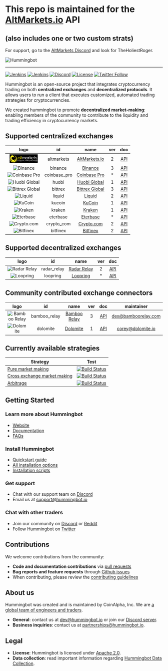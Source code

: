 # This repo is maintained for the [AltMarkets.io](https://altmarkets.io/) API 
## (also includes one or two custom strats)

For support, go to the [AltMarkets Discord](https://discord.gg/d9cAHtR) and look for TheHoliestRoger.

![Hummingbot](https://i.ibb.co/X5zNkKw/blacklogo-with-text.png)

----
[![Jenkins](https://jenkins-02.coinalpha.com/buildStatus/icon?job=hb_test-master_branch&subject=jenkins:master)](https://jenkins-02.coinalpha.com/job/hb_test-master_branch)
[![Jenkins](https://jenkins-02.coinalpha.com/buildStatus/icon?job=hb_test-development_branch&subject=:development)](https://jenkins-02.coinalpha.com/job/hb_test-development_branch)
[![Discord](https://img.shields.io/discord/530578568154054663.svg?color=768AD4&label=discord&logo=https%3A%2F%2Fdiscordapp.com%2Fassets%2F8c9701b98ad4372b58f13fd9f65f966e.svg)](https://discord.hummingbot.io/)
[![License](https://img.shields.io/badge/License-Apache%202.0-informational.svg)](https://github.com/CoinAlpha/hummingbot/blob/master/LICENSE)
[![Twitter Follow](https://img.shields.io/twitter/follow/hummingbot_io.svg?style=social&label=hummingbot)](https://twitter.com/hummingbot_io)

Hummingbot is an open-source project that integrates cryptocurrency trading on both **centralized exchanges** and **decentralized protocols**. It allows users to run a client that executes customized, automated trading strategies for cryptocurrencies.

We created hummingbot to promote **decentralized market-making**: enabling members of the community to contribute to the liquidity and trading efficiency in cryptocurrency markets.

## Supported centralized exchanges

| logo | id | name | ver | doc|
|:---:|:---:|:---:|:---:|:---:|
| <img src="documentation/docs/assets/img/altmarkets_logo1.png" alt="AltMarkets.io" width="90" /> | altmarkets | [AltMarkets.io](https://altmarkets.io/) | 2 | [API](https://altmarkets.io/) | [![Build Status](https://jenkins-02.coinalpha.com/buildStatus/icon?job=hb_test-exchange_binance&subject=test)](https://jenkins-02.coinalpha.com/job/hb_test-exchange_huobi/) |
| <img src="https://i.ibb.co/m0YDQLd/Screen-Shot-2019-03-14-at-10-53-42-AM.png" alt="Binance" width="90" /> | binance | [Binance](https://www.binance.com/) | 3 | [API](https://github.com/binance-exchange/binance-official-api-docs/blob/master/rest-api.md) | [![Build Status](https://jenkins-02.coinalpha.com/buildStatus/icon?job=hb_test-exchange_binance&subject=test)](https://jenkins-02.coinalpha.com/job/hb_test-exchange_binance/) |
| <img src="https://i.ibb.co/h9JdGDW/cbp.jpg" alt="Coinbase Pro" width="90" /> | coinbase_pro | [Coinbase Pro](https://pro.coinbase.com/) | * | [API](https://docs.pro.coinbase.com/) | [![Build Status](https://jenkins-02.coinalpha.com/buildStatus/icon?job=hb_test-exchange_coinbase&subject=test)](https://jenkins-02.coinalpha.com/job/hb_test-exchange_coinbase/) |
|<img src="documentation/docs/assets/img/huobi_logo.png" alt="Huobi Global" width="90" />| huobi | [Huobi Global](https://www.hbg.com) | 1 | [API](https://huobiapi.github.io/docs/spot/v1/en/) | [![Build Status](https://jenkins-02.coinalpha.com/buildStatus/icon?job=hb_test-exchange_huobi&subject=test)](https://jenkins-02.coinalpha.com/job/hb_test-exchange_huobi/) |
|<img src="documentation/docs/assets/img/bittrex_logo.png" alt="Bittrex Global" width="90" height="30" />| bittrex | [Bittrex Global](https://global.bittrex.com/) | 3 | [API](https://bittrex.github.io/api/v3) |
| <img src="documentation/docs/assets/img/liquid_logo.png" alt="Liquid" width="90" /> | liquid | [Liquid](https://www.liquid.com/) | 2 | [API](https://developers.liquid.com/) |
| <img src="documentation/docs/assets/img/kucoin_logo.png" alt="KuCoin" width="90" /> | kucoin | [KuCoin](https://www.kucoin.com/) | 1 | [API](https://docs.kucoin.com/#general) |
| <img src="documentation/docs/assets/img/kraken_logo.png" alt="Kraken" width="90" /> | kraken | [Kraken](https://www.kraken.com/) | 1 | [API](https://www.kraken.com/features/api) |
| <img src="documentation/docs/assets/img/eterbase_logo.png" alt="Eterbase" width="90" /> | eterbase | [Eterbase](https://www.eterbase.com/) | * | [API](https://developers.eterbase.exchange/?version=latest) |
| <img src="documentation/docs/assets/img/cryptocom_logo.png" alt="Crypto.com" width="90" /> | crypto_com | [Crypto.com](https://crypto.com/exchange) | 2 | [API](https://exchange-docs.crypto.com/#introduction) |
| <img src="documentation/docs/assets/img/bitfinex_logo.png" alt="Bitfinex" width="90" /> | bitfinex | [Bitfinex](https://www.bitfinex.com/) | 2 | [API](https://docs.bitfinex.com/docs/introduction) |


## Supported decentralized exchanges

| logo | id | name | ver | doc|
|:---:|:---:|:---:|:---:|:---:|
| <img src="documentation/docs/assets/img/radar_logo.png" alt="Radar Relay" width="90" height="30" /> | radar_relay | [Radar Relay](https://radarrelay.com/) | 2 | [API](https://developers.radarrelay.com/api/trade-api) | [![Build Status](https://jenkins-02.coinalpha.com/buildStatus/icon?job=hb_test-exchange_radar_relay&subject=test)](https://jenkins-02.coinalpha.com/job/hb_test-exchange_radar_relay/) |
| <img src="documentation/docs/assets/img/loopring_logo.png" alt="Loopring" width="90" /> | loopring | [Loopring](https://loopring.io/) | * | [API](https://docs.loopring.io/en/) |

## Community contributed exchange connectors

| logo | id | name | ver | doc| maintainer |
|:---:|:---:|:---:|:---:|:---:|:---:|
| <img src="https://i.ibb.co/1sPt940/Screen-Shot-2019-06-06-at-17-50-04.png" alt="Bamboo Relay" width="90" /> | bamboo_relay | [Bamboo Relay](https://bamboorelay.com/) | 3 | [API](https://sra.bamboorelay.com/) | [dex@bamboorelay.com](mailto:dex@bamboorelay.com)
|<img src="documentation/docs/assets/img/dolomite_logo.png" alt="Dolomite" width="90" />| dolomite | [Dolomite](https://dolomite.io/) | 1 | [API](https://docs.dolomite.io/) | [corey@dolomite.io](mailto:corey@dolomite.io)

## Currently available strategies

| Strategy | Test |
|--|--|
| [Pure market making](https://docs.hummingbot.io/strategies/pure-market-making/) | [![Build Status](https://jenkins-02.coinalpha.com/buildStatus/icon?job=hb_test-strategy_pure_mm&subject=test)](https://jenkins-02.coinalpha.com/job/hb_test-strategy_pure_mm/) |
| [Cross exchange market making](https://docs.hummingbot.io/strategies/cross-exchange-market-making/) | [![Build Status](https://jenkins-02.coinalpha.com/buildStatus/icon?job=hb_test-strategy_xemm&subject=test)](https://jenkins-02.coinalpha.com/job/hb_test-strategy_xemm/) |
| [Arbitrage](https://docs.hummingbot.io/strategies/arbitrage/) | [![Build Status](https://jenkins-02.coinalpha.com/buildStatus/icon?job=hb_test-strategy_arbitrage&subject=test)](https://jenkins-02.coinalpha.com/job/hb_test-strategy_arbitrage/) |

## Getting Started

### Learn more about Hummingbot

- [Website](https://hummingbot.io)
- [Documentation](https://docs.hummingbot.io)
- [FAQs](https://docs.hummingbot.io/faq/)

### Install Hummingbot

- [Quickstart guide](https://docs.hummingbot.io/quickstart/)
- [All installation options](https://docs.hummingbot.io/installation/)
- [Installation scripts](./installation/)

### Get support
- Chat with our support team on [Discord](https://discord.hummingbot.io)
- Email us at support@hummingbot.io

### Chat with other traders
- Join our community on [Discord](https://discord.coinalpha.com) or [Reddit](https://www.reddit.com/r/Hummingbot/)
- Follow Hummingbot on [Twitter](https://twitter.com/hummingbot_io)

## Contributions

We welcome contributions from the community:
- **Code and documentation contributions** via [pull requests](https://github.com/CoinAlpha/hummingbot/pulls)
- **Bug reports and feature requests** through [Github issues](https://github.com/CoinAlpha/hummingbot/issues)
- When contributing, please review the [contributing guidelines](CONTRIBUTING.md)

## About us

Hummingbot was created and is maintained by CoinAlpha, Inc. We are [a global team of engineers and traders](https://hummingbot.io/about/).

- **General**: contact us at [dev@hummingbot.io](mailto:dev@hummingbot.io) or join our [Discord server](https://discord.hummingbot.io).
- **Business inquiries**: contact us at [partnerships@hummingbot.io](mailto:partnerships@hummingbot.io).

## Legal

- **License**: Hummingbot is licensed under [Apache 2.0](./LICENSE).
- **Data collection**: read important information regarding [Hummingbot Data Collection](DATA_COLLECTION.md).
